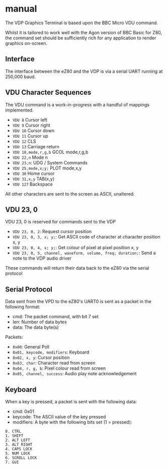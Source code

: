 # manual

The VDP Graphics Terminal is based upon the BBC Micro VDU command.

Whilst it is tailored to work well with the Agon version of BBC Basic for Z80, the command set should be sufficiently rich for any application to render graphics on-screen.

## Interface

The interface between the eZ80 and the VDP is via a serial UART running at 250,000 baud.

## VDU Character Sequences

The VDU command is a work-in-progress with a handful of mappings implemented.

- `VDU 8` Cursor left
- `VDU 9` Cursor right
- `VDU 10` Cursor down
- `VDU 11` Cursor up
- `VDU 12` CLS
- `VDU 13` Carriage return
- `VDU 18,mode,r,g,b` GCOL mode,r,g,b
- `VDU 22,n` Mode n
- `VDU 23,n`: UDG / System Commands
- `VDU 25,mode,x;y;` PLOT mode,x,y
- `VDU 30` Home cursor
- `VDU 31,x,y` TAB(x,y)
- `VDU 127` Backspace

All other characters are sent to the screen as ASCII, unaltered.

## VDU 23, 0

VDU 23, 0 is reserved for commands sent to the VDP

- `VDU 23, 0, 2`: Request cursor position
- `VDU 23, 0, 3, x; y;`: Get ASCII code of character at character position x, y
- `VDU 23, 0, 4, x; y;`: Get colour of pixel at pixel position x, y
- `VDU 23, 0, 5, channel, waveform, volume, freq; duration;`: Send a note to the VDP audio driver

These commands will return their data back to the eZ80 via the serial protocol

## Serial Protocol

Data sent from the VPD to the eZ80's UART0 is sent as a packet in the following format:

- cmd: The packet command, with bit 7 set
- len: Number of data bytes
- data: The data byte(s)

Packets:

- `0x00`: General Poll
- `0x01, keycode, modifiers`: Keyboard
- `0x02, x, y`: Cursor position
- `0x03, char`: Character read from screen
- `0x04, r, g, b`: Pixel colour read from screen
- `0x05, channel, success`: Audio play note acknowledgement

## Keyboard

When a key is pressed, a packet is sent with the following data:
- cmd: 0x01
- keycode: The ASCII value of the key pressed
- modifiers: A byte with the following bits set (1 = pressed):
```
0. CTRL
1. SHIFT
2. ALT LEFT
3. ALT RIGHT
4. CAPS LOCK
5. NUM LOCK
6. SCROLL LOCK
7. GUI
```